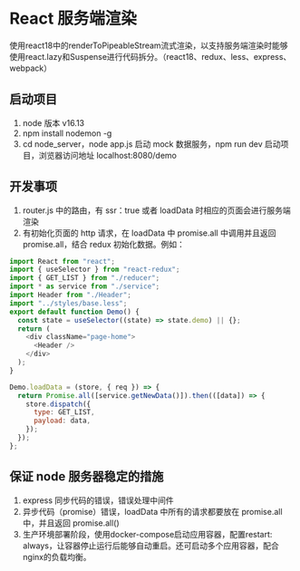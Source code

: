 # React 服务端渲染
使用react18中的renderToPipeableStream流式渲染，以支持服务端渲染时能够使用react.lazy和Suspense进行代码拆分。（react18、redux、less、express、webpack）

## 启动项目

1. node 版本 v16.13
2. npm install nodemon -g
3. cd node_server，node app.js 启动 mock 数据服务，npm run dev 启动项目，浏览器访问地址 localhost:8080/demo

## 开发事项

1. router.js 中的路由，有 ssr：true 或者 loadData 时相应的页面会进行服务端渲染
2. 有初始化页面的 http 请求，在 loadData 中 promise.all 中调用并且返回 promise.all，结合 redux 初始化数据。例如：

```js
import React from "react";
import { useSelector } from "react-redux";
import { GET_LIST } from "./reducer";
import * as service from "./service";
import Header from "./Header";
import "../styles/base.less";
export default function Demo() {
  const state = useSelector((state) => state.demo) || {};
  return (
    <div className="page-home">
      <Header />
    </div>
  );
}

Demo.loadData = (store, { req }) => {
  return Promise.all([service.getNewData()]).then(([data]) => {
    store.dispatch({
      type: GET_LIST,
      payload: data,
    });
  });
};
```

## 保证 node 服务器稳定的措施

1. express 同步代码的错误，错误处理中间件
2. 异步代码（promise）错误，loadData 中所有的请求都要放在 promise.all 中，并且返回 promise.all()
3. 生产环境部署阶段，使用docker-compose启动应用容器，配置restart: always，让容器停止运行后能够自动重启。还可启动多个应用容器，配合nginx的负载均衡。

